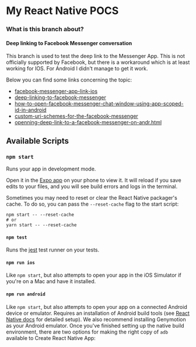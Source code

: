 # My React Native POCS

### What is this branch about?

#### Deep linking to Facebook Messenger conversation
This branch is used to test the deep link to the Messenger App. This is not officially supported by Facebook, but there is a workaround which is at least working for IOS. For Android I didn't manage to get it work.

Below you can find some links concerning the topic:

* [facebook-messenger-app-link-ios](https://stackoverflow.com/questions/27285373/facebook-messenger-app-link-ios#comment43038754_27285373)
* [deep-linking-to-facebook-messenger](https://stackoverflow.com/questions/31777075/deep-linking-to-facebook-messenger/32060864)
* [how-to-open-facebook-messenger-chat-window-using-app-scoped-id-in-android](https://stackoverflow.com/questions/33468335/how-to-open-facebook-messenger-chat-window-using-app-scoped-id-in-android)
* [custom-uri-schemes-for-the-facebook-messenger](https://stackoverflow.com/questions/25467445/custom-uri-schemes-for-the-facebook-messenger)
* [openning-deep-link-to-a-facebook-messenger-on-andr.html](http://answers.unity3d.com/questions/1255913/openning-deep-link-to-a-facebook-messenger-on-andr.html)

## Available Scripts
### `npm start`

Runs your app in development mode.

Open it in the [Expo app](https://expo.io) on your phone to view it. It will reload if you save edits to your files, and you will see build errors and logs in the terminal.

Sometimes you may need to reset or clear the React Native packager's cache. To do so, you can pass the `--reset-cache` flag to the start script:

```
npm start -- --reset-cache
# or
yarn start -- --reset-cache
```

#### `npm test`

Runs the [jest](https://github.com/facebook/jest) test runner on your tests.

#### `npm run ios`

Like `npm start`, but also attempts to open your app in the iOS Simulator if you're on a Mac and have it installed.

#### `npm run android`

Like `npm start`, but also attempts to open your app on a connected Android device or emulator. Requires an installation of Android build tools (see [React Native docs](https://facebook.github.io/react-native/docs/getting-started.html) for detailed setup). We also recommend installing Genymotion as your Android emulator. Once you've finished setting up the native build environment, there are two options for making the right copy of `adb` available to Create React Native App:
